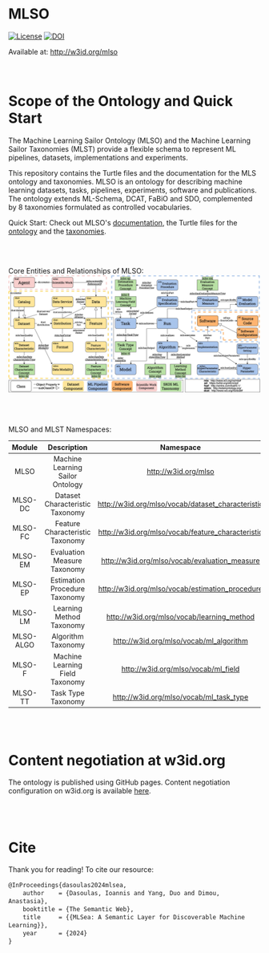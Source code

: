 # MLSO

[![License](https://img.shields.io/badge/License-Apache_2.0-blue.svg)](https://opensource.org/licenses/Apache-2.0) [![DOI](https://zenodo.org/badge/DOI/10.5281/zenodo.10286868.svg)](https://zenodo.org/doi/10.5281/zenodo.10286868)

Available at: http://w3id.org/mlso  
<br><br>


# Scope of the Ontology and Quick Start

The Machine Learning Sailor Ontology (MLSO) and the Machine Learning Sailor Taxonomies (MLST) provide a flexible schema to represent ML pipelines, datasets, implementations and experiments. 

This repository contains the Turtle files and the documentation for the MLS ontology and taxonomies. 
MLSO is an ontology for describing machine learning datasets, tasks, pipelines, experiments, software and publications. The ontology extends ML-Schema, DCAT, FaBiO and SDO, complemented by 8 taxonomies formulated as controlled vocabularies.

Quick Start: Check out MLSO's [documentation](http://w3id.org/mlso), the Turtle files for the [ontology](https://github.com/dtai-kg/MLSO/blob/main/ontology/ml-onto.ttl) and the [taxonomies](https://github.com/dtai-kg/MLSO/tree/main/ontology/Taxonomies).

<br><br>

Core Entities and Relationships of MLSO:
![Error loading the image!](documentation/UML.jpg)  
  
<br><br>


MLSO and MLST Namespaces:

| Module | Description | Namespace |
|:---------:|:---------:|:---------:|
| MLSO | Machine Learning Sailor Ontology | http://w3id.org/mlso |
| MLSO-DC | Dataset Characteristic Taxonomy | http://w3id.org/mlso/vocab/dataset_characteristic |
| MLSO-FC | Feature Characteristic Taxonomy | http://w3id.org/mlso/vocab/feature_characteristic |
| MLSO-EM | Evaluation Measure Taxonomy | http://w3id.org/mlso/vocab/evaluation_measure |
| MLSO-EP | Estimation Procedure Taxonomy | http://w3id.org/mlso/vocab/estimation_procedure |
| MLSO-LM | Learning Method Taxonomy | http://w3id.org/mlso/vocab/learning_method |
| MLSO-ALGO | Algorithm Taxonomy | http://w3id.org/mlso/vocab/ml_algorithm |
| MLSO-F | Machine Learning Field Taxonomy | http://w3id.org/mlso/vocab/ml_field |
| MLSO-TT | Task Type Taxonomy | http://w3id.org/mlso/vocab/ml_task_type |

<br><br>

# Content negotiation at w3id.org

The ontology is published using GitHub pages. 
Content negotiation configuration on w3id.org is available [here](https://github.com/perma-id/w3id.org/tree/master/mlso).

<br><br>

# Cite 

Thank you for reading! To cite our resource:

    @InProceedings{dasoulas2024mlsea,
        author    = {Dasoulas, Ioannis and Yang, Duo and Dimou, Anastasia},
        booktitle = {The Semantic Web},
        title     = {{MLSea: A Semantic Layer for Discoverable Machine Learning}},
        year      = {2024}
    }



